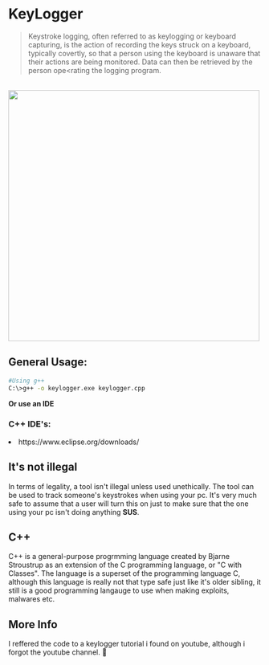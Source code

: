 # KeyLogger 
>Keystroke logging, often referred to as keylogging or keyboard capturing, is the action of recording the keys struck on a keyboard, typically covertly, so that a
>person using the keyboard is unaware that their actions are being monitored. Data can then be retrieved by the person ope<rating the logging program.
<br>
<img src="https://home.sophos.com/en-us/medialibrary/Microsites/Home/SecurityCenter/what-is-a-keylogger.jpg" width="500px">

## General Usage:
```bash
#Using g++
C:\>g++ -o keylogger.exe keylogger.cpp
```
**Or use an IDE**
### C++ IDE's:
<li>https://www.eclipse.org/downloads/</li>

## It's not illegal
In terms of legality, a tool isn't illegal unless used unethically. The tool can be used to track someone's keystrokes when using your pc. It's very much safe to assume that a user will turn this on just to make sure that the one using your pc isn't doing anything **SUS**.

## C++
C++ is a general-purpose progrmming language created by Bjarne Stroustrup as an extension of the C programming language, or "C with Classes".
The language is a superset of the programming language C, although this language is really not that type safe just like it's older sibling, it still is a good 
programming langauge to use when making exploits, malwares etc.

## More Info
I reffered the code to a keylogger tutorial i found on youtube, although i forgot the youtube channel. 🤦
